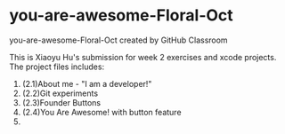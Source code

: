 # you-are-awesome-Floral-Oct
you-are-awesome-Floral-Oct created by GitHub Classroom

This is Xiaoyu Hu's submission for week 2 exercises and xcode projects. The project files includes:

1. (2.1)About me - "I am a developer!"
2. (2.2)Git experiments
3. (2.3)Founder Buttons
4. (2.4)You Are Awesome! with button feature
5. 
